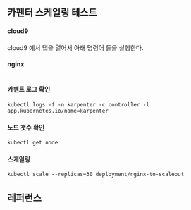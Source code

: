 ## 카펜터 스케일링 테스트 ##

#### cloud9 ####

cloud9 에서 탭을 열어서 아래 명령어 들을 실행한다.

#### nginx ####
```

```

#### 카펜트 로그 확인 ####
```
kubectl logs -f -n karpenter -c controller -l app.kubernetes.io/name=karpenter
```
#### 노드 갯수 확인 ####
```
kubectl get node
```





#### 스케일링 ####
```
kubectl scale --replicas=30 deployment/nginx-to-scaleout
```


## 레퍼런스 ##

